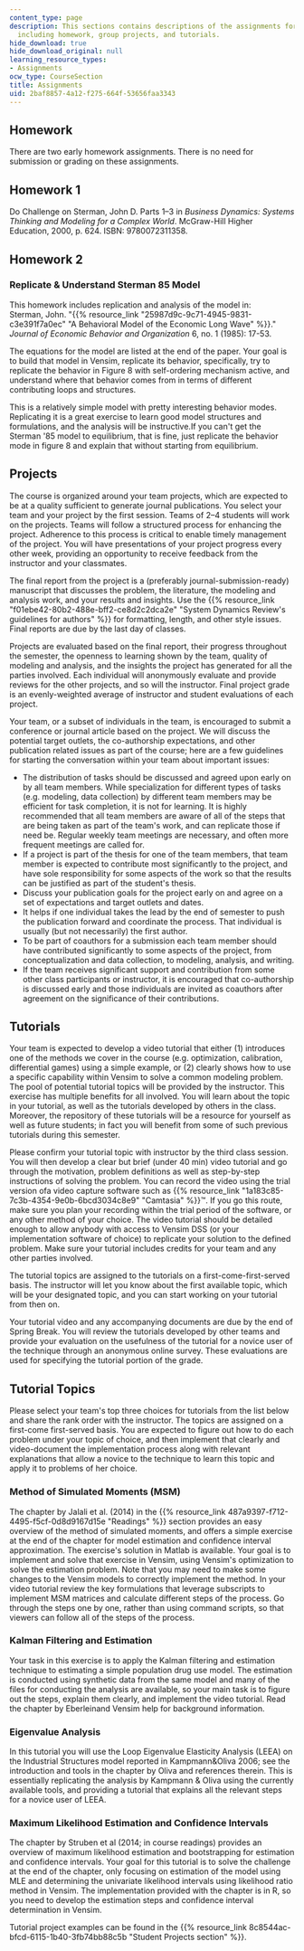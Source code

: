 ```yaml
---
content_type: page
description: This sections contains descriptions of the assignments for the course,
  including homework, group projects, and tutorials.
hide_download: true
hide_download_original: null
learning_resource_types:
- Assignments
ocw_type: CourseSection
title: Assignments
uid: 2baf8857-4a12-f275-664f-53656faa3343
---
```


Homework
--------

There are two early homework assignments. There is no need for submission or grading on these assignments.

Homework 1
----------

Do Challenge on Sterman, John D. Parts 1–3 in _Business Dynamics: Systems Thinking and Modeling for a Complex World_. McGraw-Hill Higher Education, 2000, p. 624. ISBN: 9780072311358.

Homework 2
----------

### Replicate & Understand Sterman 85 Model

This homework includes replication and analysis of the model in:  
Sterman, John. "{{% resource_link "25987d9c-9c71-4945-9831-c3e391f7a0ec" "A Behavioral Model of the Economic Long Wave" %}}." _Journal of Economic Behavior and Organization_ 6, no. 1 (1985): 17-53.

The equations for the model are listed at the end of the paper. Your goal is to build that model in Vensim, replicate its behavior, specifically, try to replicate the behavior in Figure 8 with self-ordering mechanism active, and understand where that behavior comes from in terms of different contributing loops and structures.

This is a relatively simple model with pretty interesting behavior modes. Replicating it is a great exercise to learn good model structures and formulations, and the analysis will be instructive.If you can't get the Sterman '85 model to equilibrium, that is fine, just replicate the behavior mode in figure 8 and explain that without starting from equilibrium.

Projects
--------

The course is organized around your team projects, which are expected to be at a quality sufficient to generate journal publications. You select your team and your project by the first session. Teams of 2–4 students will work on the projects. Teams will follow a structured process for enhancing the project. Adherence to this process is critical to enable timely management of the project. You will have presentations of your project progress every other week, providing an opportunity to receive feedback from the instructor and your classmates.

The final report from the project is a (preferably journal-submission-ready) manuscript that discusses the problem, the literature, the modeling and analysis work, and your results and insights. Use the {{% resource_link "f01ebe42-80b2-488e-bff2-ce8d2c2dca2e" "System Dynamics Review's guidelines for authors" %}} for formatting, length, and other style issues. Final reports are due by the last day of classes.

Projects are evaluated based on the final report, their progress throughout the semester, the openness to learning shown by the team, quality of modeling and analysis, and the insights the project has generated for all the parties involved. Each individual will anonymously evaluate and provide reviews for the other projects, and so will the instructor. Final project grade is an evenly-weighted average of instructor and student evaluations of each project.

Your team, or a subset of individuals in the team, is encouraged to submit a conference or journal article based on the project. We will discuss the potential target outlets, the co-authorship expectations, and other publication related issues as part of the course; here are a few guidelines for starting the conversation within your team about important issues:

*   The distribution of tasks should be discussed and agreed upon early on by all team members. While specialization for different types of tasks (e.g. modeling, data collection) by different team members may be efficient for task completion, it is not for learning. It is highly recommended that all team members are aware of all of the steps that are being taken as part of the team's work, and can replicate those if need be. Regular weekly team meetings are necessary, and often more frequent meetings are called for.
*   If a project is part of the thesis for one of the team members, that team member is expected to contribute most significantly to the project, and have sole responsibility for some aspects of the work so that the results can be justified as part of the student's thesis.
*   Discuss your publication goals for the project early on and agree on a set of expectations and target outlets and dates.
*   It helps if one individual takes the lead by the end of semester to push the publication forward and coordinate the process. That individual is usually (but not necessarily) the first author.
*   To be part of coauthors for a submission each team member should have contributed significantly to some aspects of the project, from conceptualization and data collection, to modeling, analysis, and writing.
*   If the team receives significant support and contribution from some other class participants or instructor, it is encouraged that co-authorship is discussed early and those individuals are invited as coauthors after agreement on the significance of their contributions.

Tutorials
---------

Your team is expected to develop a video tutorial that either (1) introduces one of the methods we cover in the course (e.g. optimization, calibration, differential games) using a simple example, or (2) clearly shows how to use a specific capability within Vensim to solve a common modeling problem. The pool of potential tutorial topics will be provided by the instructor. This exercise has multiple benefits for all involved. You will learn about the topic in your tutorial, as well as the tutorials developed by others in the class. Moreover, the repository of these tutorials will be a resource for yourself as well as future students; in fact you will benefit from some of such previous tutorials during this semester.

Please confirm your tutorial topic with instructor by the third class session. You will then develop a clear but brief (under 40 min) video tutorial and go through the motivation, problem definitions as well as step-by-step instructions of solving the problem. You can record the video using the trial version ofa video capture software such as {{% resource_link "1a183c85-7c3b-4354-9e0b-6bcd3034c8e9" "Camtasia" %}}™. If you go this route, make sure you plan your recording within the trial period of the software, or any other method of your choice. The video tutorial should be detailed enough to allow anybody with access to Vensim DSS (or your implementation software of choice) to replicate your solution to the defined problem. Make sure your tutorial includes credits for your team and any other parties involved.

The tutorial topics are assigned to the tutorials on a first-come-first-served basis. The instructor will let you know about the first available topic, which will be your designated topic, and you can start working on your tutorial from then on.

Your tutorial video and any accompanying documents are due by the end of Spring Break. You will review the tutorials developed by other teams and provide your evaluation on the usefulness of the tutorial for a novice user of the technique through an anonymous online survey. These evaluations are used for specifying the tutorial portion of the grade.

Tutorial Topics
---------------

Please select your team's top three choices for tutorials from the list below and share the rank order with the instructor. The topics are assigned on a first-come first-served basis. You are expected to figure out how to do each problem under your topic of choice, and then implement that clearly and video-document the implementation process along with relevant explanations that allow a novice to the technique to learn this topic and apply it to problems of her choice.

### Method of Simulated Moments (MSM)

The chapter by Jalali et al. (2014) in the {{% resource_link 487a9397-f712-4495-f5cf-0d8d9167d15e "Readings" %}} section provides an easy overview of the method of simulated moments, and offers a simple exercise at the end of the chapter for model estimation and confidence interval approximation. The exercise's solution in Matlab is available. Your goal is to implement and solve that exercise in Vensim, using Vensim's optimization to solve the estimation problem. Note that you may need to make some changes to the Vensim models to correctly implement the method. In your video tutorial review the key formulations that leverage subscripts to implement MSM matrices and calculate different steps of the process. Go through the steps one by one, rather than using command scripts, so that viewers can follow all of the steps of the process.

### Kalman Filtering and Estimation

Your task in this exercise is to apply the Kalman filtering and estimation technique to estimating a simple population drug use model. The estimation is conducted using synthetic data from the same model and many of the files for conducting the analysis are available, so your main task is to figure out the steps, explain them clearly, and implement the video tutorial. Read the chapter by Eberleinand Vensim help for background information.

### Eigenvalue Analysis

In this tutorial you will use the Loop Eigenvalue Elasticity Analysis (LEEA) on the Industrial Structures model reported in Kampmann&Oliva 2006; see the introduction and tools in the chapter by Oliva and references therein. This is essentially replicating the analysis by Kampmann & Oliva using the currently available tools, and providing a tutorial that explains all the relevant steps for a novice user of LEEA.

### Maximum Likelihood Estimation and Confidence Intervals

The chapter by Struben et al (2014; in course readings) provides an overview of maximum likelihood estimation and bootstrapping for estimation and confidence intervals. Your goal for this tutorial is to solve the challenge at the end of the chapter, only focusing on estimation of the model using MLE and determining the univariate likelihood intervals using likelihood ratio method in Vensim. The implementation provided with the chapter is in R, so you need to develop the estimation steps and confidence interval determination in Vensim.

Tutorial project examples can be found in the {{% resource_link 8c8544ac-bfcd-6115-1b40-3fb74bb88c5b "Student Projects section" %}}.